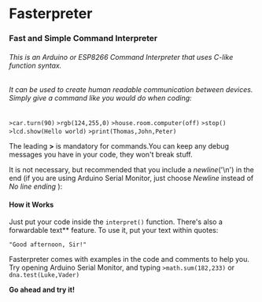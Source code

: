 # Fasterpreter
### Fast and Simple Command Interpreter

###### This is an Arduino or ESP8266 Command Interpreter that uses C-like function syntax.
###### It can be used to create human readable communication between devices. Simply give a command like you would do when coding:

`>car.turn(90)`
`>rgb(124,255,0)`
`>house.room.computer(off)`
`>stop()`
`>lcd.show(Hello world)`
`>print(Thomas,John,Peter)`

The leading **>** is mandatory for commands.You can keep any debug messages you have in your code, they won't break stuff.

It is not necessary, but recommended that you include a *newline*('\n') in the end (if you are using Arduino Serial Monitor, just choose *Newline* instead of *No line ending* ):


#### How it Works

Just put your code inside the `interpret()` function.
There's also a forwardable text** feature. To use it, put your text within quotes:

`"Good afternoon, Sir!"`

Fasterpreter comes with examples in the code and comments to help you. Try opening Arduino Serial Monitor, and typing `>math.sum(182,233)` or `dna.test(Luke,Vader)`

**Go ahead and try it!**
